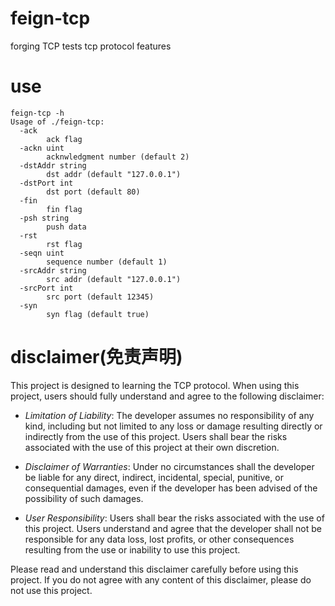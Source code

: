 # feign-tcp
forging TCP tests tcp protocol features

# use

```
feign-tcp -h
Usage of ./feign-tcp:
  -ack
    	ack flag
  -ackn uint
    	acknwledgment number (default 2)
  -dstAddr string
    	dst addr (default "127.0.0.1")
  -dstPort int
    	dst port (default 80)
  -fin
    	fin flag
  -psh string
    	push data
  -rst
    	rst flag
  -seqn uint
    	sequence number (default 1)
  -srcAddr string
    	src addr (default "127.0.0.1")
  -srcPort int
    	src port (default 12345)
  -syn
    	syn flag (default true)
```

# disclaimer(免责声明)

This project is designed to learning the TCP protocol. When using this project, users should fully understand and agree to the following disclaimer:

  - *Limitation of Liability*: The developer assumes no responsibility of any kind, including but not limited to any loss or damage resulting directly or indirectly from the use of this project. Users shall bear the risks associated with the use of this project at their own discretion.

  - *Disclaimer of Warranties*: Under no circumstances shall the developer be liable for any direct, indirect, incidental, special, punitive, or consequential damages, even if the developer has been advised of the possibility of such damages.

  - *User Responsibility*: Users shall bear the risks associated with the use of this project. Users understand and agree that the developer shall not be responsible for any data loss, lost profits, or other consequences resulting from the use or inability to use this project.

Please read and understand this disclaimer carefully before using this project. If you do not agree with any content of this disclaimer, please do not use this project.
